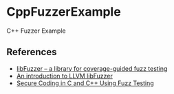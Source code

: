 # CppFuzzerExample
C++ Fuzzer Example

## References
* [libFuzzer – a library for coverage-guided fuzz testing](https://llvm.org/docs/LibFuzzer.html)
* [An introduction to LLVM libFuzzer](https://www.moritz.systems/blog/an-introduction-to-llvm-libfuzzer/)
* [Secure Coding in C and C++ Using Fuzz Testing](https://www.code-intelligence.com/blog/secure-coding-cpp-using-fuzzing)